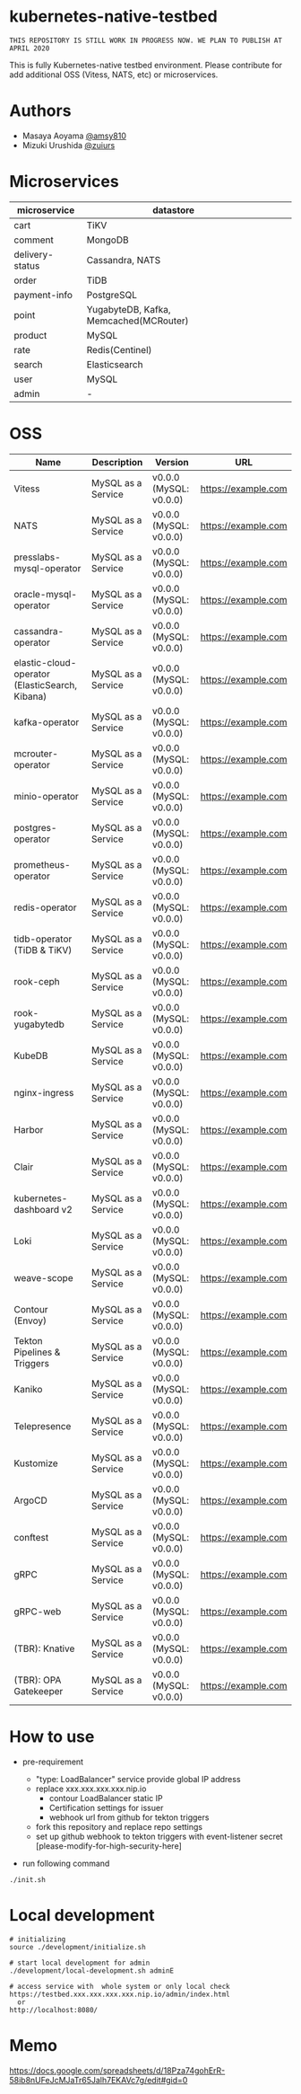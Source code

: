 # kubernetes-native-testbed

`THIS REPOSITORY IS STILL WORK IN PROGRESS NOW. WE PLAN TO PUBLISH AT APRIL 2020`

This is fully Kubernetes-native testbed environment.
Please contribute for add additional OSS (Vitess, NATS, etc) or microservices.

# Authors

* Masaya Aoyama [@amsy810](https://twitter.com/amsy810)
* Mizuki Urushida [@zuiurs](https://twitter.com/zuiurs)

# Microservices

| microservice | datastore |   |   |   |
|--------------|-----------|---|---|---|
| cart      | TiKV          |   |   |   |
| comment         | MongoDB          |   |   |   |
| delivery-status         | Cassandra, NATS          |   |   |   |
| order         |  TiDB         |   |   |   |
| payment-info         | PostgreSQL          |   |   |   |
| point         | YugabyteDB, Kafka, Memcached(MCRouter)          |   |   |   |
| product         | MySQL          |   |   |   |
| rate         | Redis(Centinel)          |   |   |   |
| search         | Elasticsearch          |   |   |   |
| user         | MySQL          |   |   |   |
| admin        | -          |   |   |   |

# OSS

| Name | Description | Version | URL |
|--------------|-----------|---|---|
| Vitess | MySQL as a Service | v0.0.0 (MySQL: v0.0.0)| https://example.com |
| NATS | MySQL as a Service | v0.0.0 (MySQL: v0.0.0)| https://example.com |
| presslabs-mysql-operator | MySQL as a Service | v0.0.0 (MySQL: v0.0.0)| https://example.com |
| oracle-mysql-operator | MySQL as a Service | v0.0.0 (MySQL: v0.0.0)| https://example.com |
| cassandra-operator | MySQL as a Service | v0.0.0 (MySQL: v0.0.0)| https://example.com |
| elastic-cloud-operator (ElasticSearch, Kibana) | MySQL as a Service | v0.0.0 (MySQL: v0.0.0)| https://example.com |
| kafka-operator | MySQL as a Service | v0.0.0 (MySQL: v0.0.0)| https://example.com |
| mcrouter-operator | MySQL as a Service | v0.0.0 (MySQL: v0.0.0)| https://example.com |
| minio-operator | MySQL as a Service | v0.0.0 (MySQL: v0.0.0)| https://example.com |
| postgres-operator | MySQL as a Service | v0.0.0 (MySQL: v0.0.0)| https://example.com |
| prometheus-operator | MySQL as a Service | v0.0.0 (MySQL: v0.0.0)| https://example.com |
| redis-operator | MySQL as a Service | v0.0.0 (MySQL: v0.0.0)| https://example.com |
| tidb-operator (TiDB & TiKV) | MySQL as a Service | v0.0.0 (MySQL: v0.0.0)| https://example.com |
| rook-ceph | MySQL as a Service | v0.0.0 (MySQL: v0.0.0)| https://example.com |
| rook-yugabytedb | MySQL as a Service | v0.0.0 (MySQL: v0.0.0)| https://example.com |
| KubeDB | MySQL as a Service | v0.0.0 (MySQL: v0.0.0)| https://example.com |
| nginx-ingress | MySQL as a Service | v0.0.0 (MySQL: v0.0.0)| https://example.com |
| Harbor | MySQL as a Service | v0.0.0 (MySQL: v0.0.0)| https://example.com |
| Clair | MySQL as a Service | v0.0.0 (MySQL: v0.0.0)| https://example.com |
| kubernetes-dashboard v2 | MySQL as a Service | v0.0.0 (MySQL: v0.0.0)| https://example.com |
| Loki | MySQL as a Service | v0.0.0 (MySQL: v0.0.0)| https://example.com |
| weave-scope | MySQL as a Service | v0.0.0 (MySQL: v0.0.0)| https://example.com |
| Contour (Envoy) | MySQL as a Service | v0.0.0 (MySQL: v0.0.0)| https://example.com |
| Tekton Pipelines & Triggers | MySQL as a Service | v0.0.0 (MySQL: v0.0.0)| https://example.com |
| Kaniko | MySQL as a Service | v0.0.0 (MySQL: v0.0.0)| https://example.com |
| Telepresence | MySQL as a Service | v0.0.0 (MySQL: v0.0.0)| https://example.com |
| Kustomize | MySQL as a Service | v0.0.0 (MySQL: v0.0.0)| https://example.com |
| ArgoCD | MySQL as a Service | v0.0.0 (MySQL: v0.0.0)| https://example.com |
| conftest | MySQL as a Service | v0.0.0 (MySQL: v0.0.0)| https://example.com |
| gRPC | MySQL as a Service | v0.0.0 (MySQL: v0.0.0)| https://example.com |
| gRPC-web | MySQL as a Service | v0.0.0 (MySQL: v0.0.0)| https://example.com |
| (TBR): Knative | MySQL as a Service | v0.0.0 (MySQL: v0.0.0)| https://example.com |
| (TBR): OPA Gatekeeper | MySQL as a Service | v0.0.0 (MySQL: v0.0.0)| https://example.com |

# How to use

* pre-requirement
  * "type: LoadBalancer" service provide global IP address
  * replace xxx.xxx.xxx.xxx.nip.io
    * contour LoadBalancer static IP
    * Certification settings for issuer
    * webhook url from github for tekton triggers
  * fork this repository and replace repo settings
  * set up github webhook to tekton triggers with event-listener secret [please-modify-for-high-security-here]

* run following command

```
./init.sh
```

# Local development

```
# initializing
source ./development/initialize.sh

# start local development for admin
./development/local-development.sh adminE

# access service with  whole system or only local check
https://testbed.xxx.xxx.xxx.xxx.nip.io/admin/index.html
  or
http://localhost:8080/
```

# Memo

https://docs.google.com/spreadsheets/d/18Pza74gohErR-58ib8nUFeJcMJaTr65Jalh7EKAVc7g/edit#gid=0

